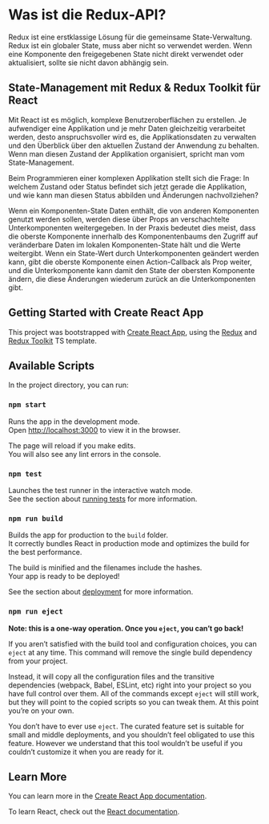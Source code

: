 # Was ist die Redux-API? 
Redux ist eine erstklassige Lösung für die gemeinsame State-Verwaltung.
Redux ist ein globaler State, muss aber nicht so verwendet werden.
Wenn eine Komponente den freigegebenen State nicht direkt verwendet oder aktualisiert, sollte sie nicht davon abhängig sein. 

## State-Management mit Redux & Redux Toolkit für React
Mit React ist es möglich, komplexe Benutzeroberflächen zu erstellen. Je aufwendiger eine Applikation und je mehr Daten gleichzeitig verarbeitet werden, desto anspruchsvoller wird es, die Applikationsdaten zu verwalten und den Überblick über den aktuellen Zustand der Anwendung zu behalten. Wenn man diesen Zustand der Applikation organisiert, spricht man vom State-Management.

Beim Programmieren einer komplexen Applikation stellt sich die Frage: In welchem Zustand oder Status befindet sich jetzt gerade die Applikation, und wie kann man diesen Status abbilden und Änderungen nachvollziehen?

Wenn ein Komponenten-State Daten enthält, die von anderen Komponenten genutzt werden sollen, werden diese über Props an verschachtelte Unterkomponenten weitergegeben. In der Praxis bedeutet dies meist, dass die oberste Komponente innerhalb des Komponentenbaums den Zugriff auf veränderbare Daten im lokalen Komponenten-State hält und die Werte weitergibt. Wenn ein State-Wert durch Unterkomponenten geändert werden kann, gibt die oberste Komponente einen Action-Callback als Prop weiter, und die Unterkomponente kann damit den State der obersten Komponente ändern, die diese Änderungen wiederum zurück an die Unterkomponenten gibt.

## Getting Started with Create React App

This project was bootstrapped with [Create React App](https://github.com/facebook/create-react-app), using the [Redux](https://redux.js.org/) and [Redux Toolkit](https://redux-toolkit.js.org/) TS template.

## Available Scripts

In the project directory, you can run:

### `npm start`

Runs the app in the development mode.\
Open [http://localhost:3000](http://localhost:3000) to view it in the browser.

The page will reload if you make edits.\
You will also see any lint errors in the console.

### `npm test`

Launches the test runner in the interactive watch mode.\
See the section about [running tests](https://facebook.github.io/create-react-app/docs/running-tests) for more information.

### `npm run build`

Builds the app for production to the `build` folder.\
It correctly bundles React in production mode and optimizes the build for the best performance.

The build is minified and the filenames include the hashes.\
Your app is ready to be deployed!

See the section about [deployment](https://facebook.github.io/create-react-app/docs/deployment) for more information.

### `npm run eject`

**Note: this is a one-way operation. Once you `eject`, you can’t go back!**

If you aren’t satisfied with the build tool and configuration choices, you can `eject` at any time. This command will remove the single build dependency from your project.

Instead, it will copy all the configuration files and the transitive dependencies (webpack, Babel, ESLint, etc) right into your project so you have full control over them. All of the commands except `eject` will still work, but they will point to the copied scripts so you can tweak them. At this point you’re on your own.

You don’t have to ever use `eject`. The curated feature set is suitable for small and middle deployments, and you shouldn’t feel obligated to use this feature. However we understand that this tool wouldn’t be useful if you couldn’t customize it when you are ready for it.

## Learn More

You can learn more in the [Create React App documentation](https://facebook.github.io/create-react-app/docs/getting-started).

To learn React, check out the [React documentation](https://reactjs.org/).

